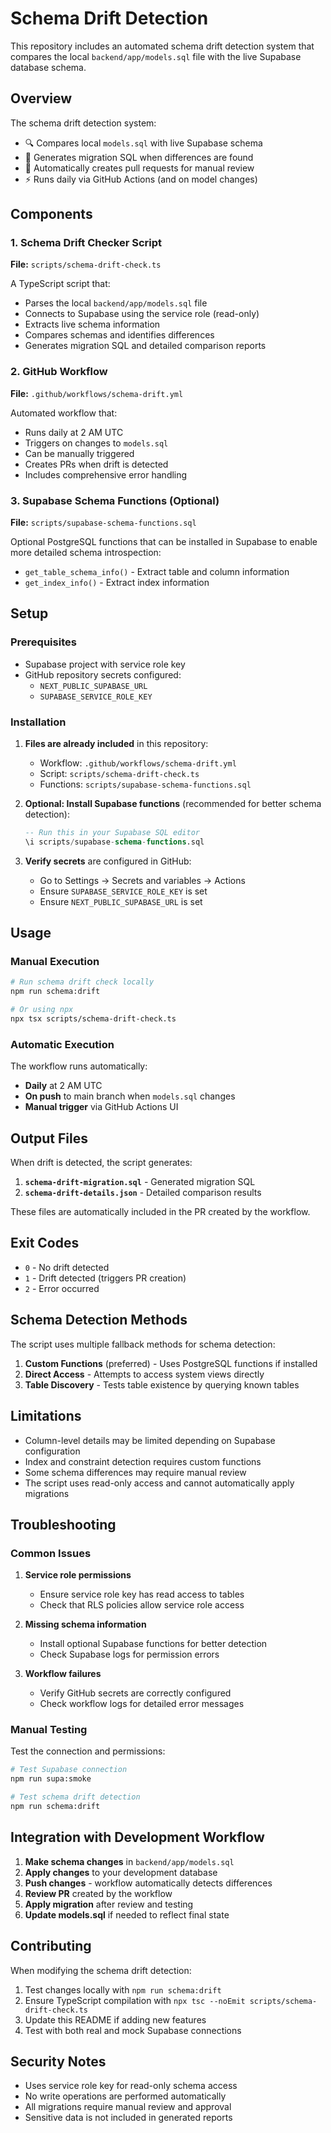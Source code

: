 # Schema Drift Detection

This repository includes an automated schema drift detection system that compares the local `backend/app/models.sql` file with the live Supabase database schema.

## Overview

The schema drift detection system:
- 🔍 Compares local `models.sql` with live Supabase schema
- 📝 Generates migration SQL when differences are found
- 🤖 Automatically creates pull requests for manual review
- ⚡ Runs daily via GitHub Actions (and on model changes)

## Components

### 1. Schema Drift Checker Script
**File:** `scripts/schema-drift-check.ts`

A TypeScript script that:
- Parses the local `backend/app/models.sql` file
- Connects to Supabase using the service role (read-only)
- Extracts live schema information
- Compares schemas and identifies differences
- Generates migration SQL and detailed comparison reports

### 2. GitHub Workflow
**File:** `.github/workflows/schema-drift.yml`

Automated workflow that:
- Runs daily at 2 AM UTC
- Triggers on changes to `models.sql`
- Can be manually triggered
- Creates PRs when drift is detected
- Includes comprehensive error handling

### 3. Supabase Schema Functions (Optional)
**File:** `scripts/supabase-schema-functions.sql`

Optional PostgreSQL functions that can be installed in Supabase to enable more detailed schema introspection:
- `get_table_schema_info()` - Extract table and column information
- `get_index_info()` - Extract index information

## Setup

### Prerequisites
- Supabase project with service role key
- GitHub repository secrets configured:
  - `NEXT_PUBLIC_SUPABASE_URL`
  - `SUPABASE_SERVICE_ROLE_KEY`

### Installation

1. **Files are already included** in this repository:
   - Workflow: `.github/workflows/schema-drift.yml`
   - Script: `scripts/schema-drift-check.ts`
   - Functions: `scripts/supabase-schema-functions.sql`

2. **Optional: Install Supabase functions** (recommended for better schema detection):
   ```sql
   -- Run this in your Supabase SQL editor
   \i scripts/supabase-schema-functions.sql
   ```

3. **Verify secrets** are configured in GitHub:
   - Go to Settings → Secrets and variables → Actions
   - Ensure `SUPABASE_SERVICE_ROLE_KEY` is set
   - Ensure `NEXT_PUBLIC_SUPABASE_URL` is set

## Usage

### Manual Execution
```bash
# Run schema drift check locally
npm run schema:drift

# Or using npx
npx tsx scripts/schema-drift-check.ts
```

### Automatic Execution
The workflow runs automatically:
- **Daily** at 2 AM UTC
- **On push** to main branch when `models.sql` changes
- **Manual trigger** via GitHub Actions UI

## Output Files

When drift is detected, the script generates:

1. **`schema-drift-migration.sql`** - Generated migration SQL
2. **`schema-drift-details.json`** - Detailed comparison results

These files are automatically included in the PR created by the workflow.

## Exit Codes

- `0` - No drift detected
- `1` - Drift detected (triggers PR creation)  
- `2` - Error occurred

## Schema Detection Methods

The script uses multiple fallback methods for schema detection:

1. **Custom Functions** (preferred) - Uses PostgreSQL functions if installed
2. **Direct Access** - Attempts to access system views directly
3. **Table Discovery** - Tests table existence by querying known tables

## Limitations

- Column-level details may be limited depending on Supabase configuration
- Index and constraint detection requires custom functions
- Some schema differences may require manual review
- The script uses read-only access and cannot automatically apply migrations

## Troubleshooting

### Common Issues

1. **Service role permissions**
   - Ensure service role key has read access to tables
   - Check that RLS policies allow service role access

2. **Missing schema information**
   - Install optional Supabase functions for better detection
   - Check Supabase logs for permission errors

3. **Workflow failures**
   - Verify GitHub secrets are correctly configured
   - Check workflow logs for detailed error messages

### Manual Testing

Test the connection and permissions:
```bash
# Test Supabase connection
npm run supa:smoke

# Test schema drift detection
npm run schema:drift
```

## Integration with Development Workflow

1. **Make schema changes** in `backend/app/models.sql`
2. **Apply changes** to your development database
3. **Push changes** - workflow automatically detects differences
4. **Review PR** created by the workflow
5. **Apply migration** after review and testing
6. **Update models.sql** if needed to reflect final state

## Contributing

When modifying the schema drift detection:

1. Test changes locally with `npm run schema:drift`
2. Ensure TypeScript compilation with `npx tsc --noEmit scripts/schema-drift-check.ts`
3. Update this README if adding new features
4. Test with both real and mock Supabase connections

## Security Notes

- Uses service role key for read-only schema access
- No write operations are performed automatically
- All migrations require manual review and approval
- Sensitive data is not included in generated reports
